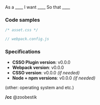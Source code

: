 As a ____ I want ____ So that ____

### Code samples
```css
/* asset.css */
```

```javascript
// webpack.config.js
```

### Specifications
- **CSSO Plugin version**: v0.0.0
- **Webpack version**: v0.0.0
- **CSSO version**: v0.0.0 *(if needed)*
- **Node + npm versions**: v0.0.0 *(if needed)*

(other: operating system and etc.)

**/cc** @zoobestik
